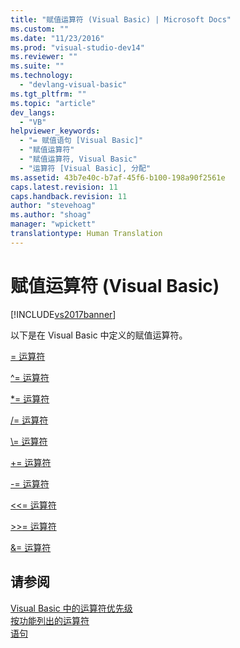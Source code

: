 ```yaml
---
title: "赋值运算符 (Visual Basic) | Microsoft Docs"
ms.custom: ""
ms.date: "11/23/2016"
ms.prod: "visual-studio-dev14"
ms.reviewer: ""
ms.suite: ""
ms.technology: 
  - "devlang-visual-basic"
ms.tgt_pltfrm: ""
ms.topic: "article"
dev_langs: 
  - "VB"
helpviewer_keywords: 
  - "= 赋值语句 [Visual Basic]"
  - "赋值运算符"
  - "赋值运算符, Visual Basic"
  - "运算符 [Visual Basic], 分配"
ms.assetid: 43b7e40c-b7af-45f6-b100-198a90f2561e
caps.latest.revision: 11
caps.handback.revision: 11
author: "stevehoag"
ms.author: "shoag"
manager: "wpickett"
translationtype: Human Translation
---
```

# 赋值运算符 (Visual Basic)
[!INCLUDE[vs2017banner](../../../csharp/includes/vs2017banner.md)]

以下是在 Visual Basic 中定义的赋值运算符。  
  
 [\= 运算符](../../../visual-basic/language-reference/operators/assignment-operator.md)  
  
 [^\= 运算符](../../../visual-basic/language-reference/operators/exponentiation-assignment-operator.md)  
  
 [\*\= 运算符](../../../visual-basic/language-reference/operators/multiplication-assignment-operator.md)  
  
 [\/\= 运算符](../../../visual-basic/language-reference/operators/floating-point-division-assignment-operator.md)  
  
 [\\\= 运算符](../../../visual-basic/language-reference/operators/subtraction-assignment-operator.md)  
  
 [\+\= 运算符](../../../visual-basic/language-reference/operators/addition-assignment-operator.md)  
  
 [\-\= 运算符](../../../visual-basic/language-reference/operators/integer-division-assignment-operator.md)  
  
 [\<\<\= 运算符](../../../visual-basic/language-reference/operators/left-shift-assignment-operator.md)  
  
 [\>\>\= 运算符](../../../visual-basic/language-reference/operators/right-shift-assignment-operator.md)  
  
 [&\= 运算符](../../../visual-basic/language-reference/operators/and-assignment-operator.md)  
  
## 请参阅  
 [Visual Basic 中的运算符优先级](../../../visual-basic/language-reference/operators/operator-precedence.md)   
 [按功能列出的运算符](../../../visual-basic/language-reference/operators/operators-listed-by-functionality.md)   
 [语句](../../../visual-basic/language-reference/statements/index.md)